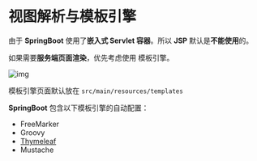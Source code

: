 # 视图解析与模板引擎

由于 **SpringBoot** 使用了**嵌入式 Servlet 容器**。所以 **JSP** 默认是**不能使用**的。

如果需要**服务端页面渲染**，优先考虑使用 模板引擎。

![img](https://cdn.jsdelivr.net/gh/letengzz/Two-C@main/img/Java/202307312026519.png)

模板引擎页面默认放在 `src/main/resources/templates`

**SpringBoot** 包含以下模板引擎的自动配置：

- FreeMarker
- Groovy
- [Thymeleaf](../../../Integration/Thymeleaf/README.md)
- Mustache